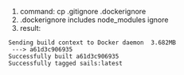 1. command: cp .gitignore .dockerignore
2. .dockerignore includes node_modules ignore
3. result:

```
Sending build context to Docker daemon  3.682MB
 ---> a61d3c906935
Successfully built a61d3c906935
Successfully tagged sails:latest
```
